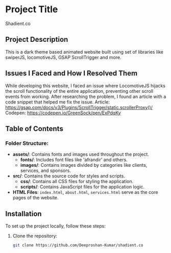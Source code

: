 # Project Title

Shadient.co

## Project Description
This is a dark theme based animated website built using set of libraries like swiperJS, locomotiveJS, GSAP ScrollTrigger and more.

## Issues I Faced and How I Resolved Them

While developing this website, I faced an issue where LocomotiveJS hijacks the scroll functionality of the entire application, preventing other scroll events from working. After researching the problem, I found an article with a code snippet that helped me fix the issue.
Article: https://gsap.com/docs/v3/Plugins/ScrollTrigger/static.scrollerProxy()/
Codepen: https://codepen.io/GreenSock/pen/ExPdqKy

## Table of Contents
### Folder Structure:
- **assets/**: Contains fonts and images used throughout the project.
    - **fonts/**: Includes font files like 'afrandir' and others.
    - **images/**: Contains images divided by categories like clients, services, and sponsors.
- **src/**: Contains the source code for styles and scripts.
    - **css/**: Contains all CSS files for styling the application.
    - **scripts/**: Contains JavaScript files for the application logic.
- **HTML Files**: `index.html`, `about.html`, `services.html` serve as the core pages of the website.

## Installation

To set up the project locally, follow these steps:

1. Clone the repository:
   ```bash
   git clone https://github.com/Deeproshan-Kumar/shadient.co
